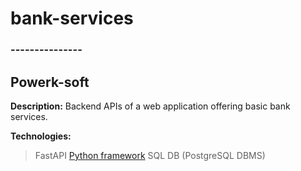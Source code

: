 # bank-services
### ---------------
## Powerk-soft

**Description:** Backend APIs of a web application offering basic bank services.

**Technologies:** 
> FastAPI [Python framework](https://fastapi.tiangolo.com/)
> SQL DB (PostgreSQL DBMS)
